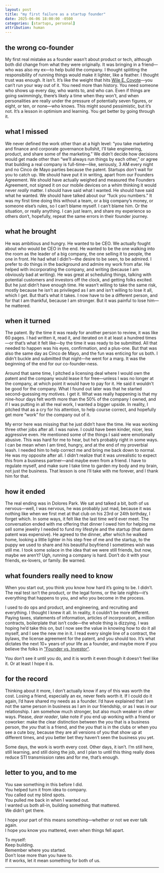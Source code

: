 ```yaml
---
layout: post
title: "my first failure as a startup founder"
date: 2025-06-06 18:00:00 -0500
categories: [startups, personal]
attribution: human
---
```


## the wrong co-founder

My first real mistake as a founder wasn’t about product or tech, although both did change from what they were originally. It was bringing in a friend—who was also my ex—to help build the company. I thought splitting the responsibility of running things would make it lighter, like a feather. I thought trust was enough. It isn’t. It’s like the weight that hits [Wile E. Coyote](https://en.wikipedia.org/wiki/Wile_E._Coyote_and_the_Road_Runner)—you can’t run your way out of it. You need more than history. You need someone who shows up every day, who wants to, and who can. Even if things are going swimmingly, there’s likely a time when they won’t, and when personalities are really under the pressure of potentially seven figures, or eight, or ten, or none—who knows. This might sound pessimistic, but it’s not. It’s a lesson in optimism and learning. You get better by going through it.

## what I missed

We never defined the work other than at a high level: “you take marketing and finance and corporate governance bullshit, I’ll take engineering, product, and share some of the marketing.” We didn’t decide how decisions would get made other than “we’ll always run things by each other,” or agree that building a real company is full-time—like, seriously, 3 AM every night and no Cinco de Mayo parties because the patent. Startups don’t wait for you to catch up. We should have put it in writing, apart from our Founders Agreement. We should have actually weighed and measured the Founders Agreement, not signed it on our mobile devices on a whim thinking it would never *really* matter. I should have said what I wanted. He should have said what he wanted. We should have talked about our “fuck you numbers.” It was my first time doing this without a team, or a big company’s money, or someone else’s rules, so I can’t blame myself. I can’t blame him. Or the situation, or really anything. I can just learn, and share my experience so others don’t, hopefully, repeat the same errors in their founder journey.

## what he brought

He was ambitious and hungry. He wanted to be CEO. We actually fought about who would be CEO in the end. He wanted to be the one walking into the room as the leader of a big company, the one selling it to people, the one in front. He had what I didn’t—the desire to be seen, to be admired. I prefer to do things in the background and admire my work from afar. He helped with incorporating the company, and writing (because I am obviously bad at writing). He was great at scheduling things, talking with potential customers and investors off the clock, and getting folks excited. But he just didn’t have enough time. He wasn’t willing to take the same risk, mostly because he isn’t as privileged as I am and isn’t willing to lose it all, which I get. But that’s what it takes. I now have to be a different person, and for that I am thankful, because I am stronger. But it was painful to lose him—he mattered.

## when it turned

The patent. By the time it was ready for another person to review, it was like 60 pages. I had written it, read it, and iterated on it at least a hundred times—or that’s what it felt like—by the time it was ready to be submitted. All that needed to happen was his eyes, confirmation, and a plus-one. But that was also the same day as Cinco de Mayo, and the fun was enticing for us both. I didn’t buckle and submitted that night—he went for a marg. It was the beginning of the end for our co-founder-ness.

Around that same time, I pitched a licensing deal where I would own the patent and the company would lease it for free—unless I was no longer at the company, at which point it would have to pay for it. He said it wouldn’t be good for the company. What I found out later was that he started second-guessing my motives. I get it. What was really happening is that my nine-hour days felt worth more than the 50% of the company I owned, and if I was putting in all the real work, I wanted a bigger upside. In reality, I pitched that as a cry for his attention, to help course correct, and hopefully get more “work” for the company out of it.

My error here was missing that he just didn’t have the time. He was working three other jobs after all. I was naive. I could have been kinder, nicer, less aggressive even. He mentioned some of the things I said were emotionally abusive. This was hard for me to hear, but he’s probably right in some ways. I can be mean when I am tired, hungry, and at the end of my proverbial leash. I needed him to help correct me and bring me back down to normal. He was my opposite after all. I didn’t realize that it was unrealistic to expect this from a business partner—and maybe even from a friend. I have to regulate myself, and make sure I take time to garden my body and my brain, not just the business. That lesson is one I’ll take with me forever, and I thank him for that.

## how it ended

The real ending was in Dolores Park. We sat and talked a bit, both of us nervous—well, I was nervous, he was probably just mad, because it was nothing like when we first met at that club on his 23rd or 24th birthday, I forget which. In some ways, it felt like the last time we’d ever meet. The conversation ended with me offering that dinner I owed him for helping me sell some jewelry I needed to fund my lifestyle and the startup (that damn patent was expensive). He agreed to the dinner, after which he walked home, looking a little lighter in his step free of me and the startup, to the puppy we used to share and his beautiful boyfriend I sometimes wish was still me. I took some solace in the idea that we were still friends, but now, maybe we aren’t? Ugh, running a company is hard. Don’t do it with your friends, ex-lovers, or family. Be warned.

## what founders really need to know

When you start out, you think you know how hard it’s going to be. I didn’t. The real test isn’t the product, or the legal forms, or the late nights—it’s everything that happens to you, and who you become in the process. 

I used to do ops and product, and engineering, and recruiting and everything. I thought I knew it all. In reality, it couldn’t be more different. Paying taxes, statements of information, articles of incorporation, a million contracts, boilerplate that isn’t code—the whole thing is dizzying. I was hoping he’d take this on, but I now see the value in knowing how to do it all myself, and I see the new me in it. I read every single line of a contract, the bylaws, the license agreement for the patent, and you should too. It’s what dictates the next 10+ years of your life as a founder, and maybe more if you believe the folks in ["Founder vs. Investor"](https://www.foundervsinvestor.com/).

You don’t see it until you do, and it is worth it even though it doesn't feel like it. Or at least I hope it is.


## for the record

Thinking about it more, I don’t actually know if any of this was worth the cost. Losing a friend, especially an ex, never feels worth it. If I could do it again, I’d have shared my needs as a founder. I’d have explained that I am not the same person in business as I am in our friendship, or as I was in our relationship. I am somehow much stronger, but also much weaker in other ways. Please, *dear reader*, take note if you end up working with a friend or coworker: make the clear distinction between the *you* that is a business person, the *you* that is a friend, and the *you* that is in the clubs or when you see a cute boy, because they are all versions of you that show up at different times, and you better bet they haven’t seen the business you yet.

Some days, the work is worth every cost. Other days, it isn’t. I’m still here, still learning, and still doing the job, and I plan to until this thing really does reduce STI transmission rates and for me, that’s enough.

## letter to you, and to me

You saw something in this before I did.  
You helped turn it from idea to company.  
You called out my blind spots.  
You pulled me back in when I wanted out.  
I wanted us both all-in, building something that mattered.  
We didn’t get there.

I hope your part of this means something—whether or not we ever talk again.  
I hope you know you mattered, even when things fell apart.

To myself:  
Keep building.  
Remember where you started.  
Don’t lose more than you have to.  
If it works, let it mean something for both of us.

---